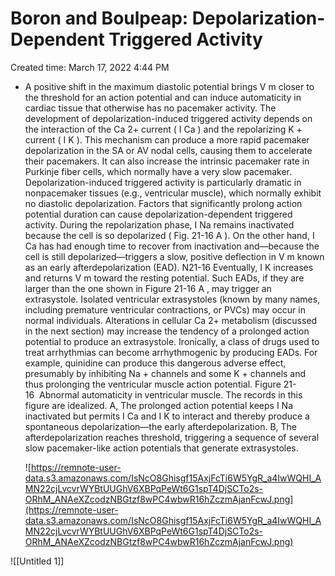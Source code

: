 # Boron and Boulpeap: Depolarization-Dependent Triggered Activity

Created time: March 17, 2022 4:44 PM

- A positive shift in the maximum diastolic potential brings V m closer to the threshold for an action potential and can induce automaticity in cardiac tissue that otherwise has no pacemaker activity. The development of depolarization-induced triggered activity depends on the interaction of the Ca 2+ current ( I Ca ) and the repolarizing K + current ( I K ). This mechanism can produce a more rapid pacemaker depolarization in the SA or AV nodal cells, causing them to accelerate their pacemakers. It can also increase the intrinsic pacemaker rate in Purkinje fiber cells, which normally have a very slow pacemaker. Depolarization-induced triggered activity is particularly dramatic in nonpacemaker tissues (e.g., ventricular muscle), which normally exhibit no diastolic depolarization. Factors that significantly prolong action potential duration can cause depolarization-dependent triggered activity. During the repolarization phase, I Na remains inactivated because the cell is so depolarized ( Fig. 21-16 A ). On the other hand, I Ca has had enough time to recover from inactivation and—because the cell is still depolarized—triggers a slow, positive deflection in V m known as an early afterdepolarization (EAD). N21-16 Eventually, I K increases and returns V m toward the resting potential. Such EADs, if they are larger than the one shown in Figure 21-16 A , may trigger an extrasystole. Isolated ventricular extrasystoles (known by many names, including premature ventricular contractions, or PVCs) may occur in normal individuals. Alterations in cellular Ca 2+ metabolism (discussed in the next section) may increase the tendency of a prolonged action potential to produce an extrasystole. Ironically, a class of drugs used to treat arrhythmias can become arrhythmogenic by producing EADs. For example, quinidine can produce this dangerous adverse effect, presumably by inhibiting Na + channels and some K + channels and thus prolonging the ventricular muscle action potential. Figure 21-16  Abnormal automaticity in ventricular muscle. The records in this figure are idealized. A, The prolonged action potential keeps I Na inactivated but permits I Ca and I K to interact and thereby produce a spontaneous depolarization—the early afterdepolarization. B, The afterdepolarization reaches threshold, triggering a sequence of several slow pacemaker-like action potentials that generate extrasystoles.
    
    ![https://remnote-user-data.s3.amazonaws.com/IsNcO8Ghisgf15AxjFcTi6W5YgR_a4IwWQHI_AMN22cjLvcvrWYBtUUGhV6XBPqPeWt6G1spT4DjSCTo2s-ORhM_ANAeXZcodzNBGtzf8wPC4wbwR16hZczmAjanFcwJ.png](https://remnote-user-data.s3.amazonaws.com/IsNcO8Ghisgf15AxjFcTi6W5YgR_a4IwWQHI_AMN22cjLvcvrWYBtUUGhV6XBPqPeWt6G1spT4DjSCTo2s-ORhM_ANAeXZcodzNBGtzf8wPC4wbwR16hZczmAjanFcwJ.png)
    

![[Untitled 1]]